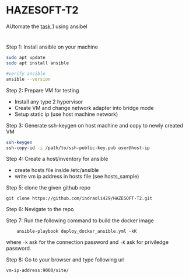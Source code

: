 # HAZESOFT-T2
AUtomate the [task 1](https://github.com/indraoli429/HAZESOFT-T1.git) using ansibel

# 
Step 1: Install ansible on your machine
```bash
sudo apt update
sudo apt install ansible

#verify ansible
ansible --version
```
Step 2: Prepare VM for testing
- Install any type 2 hypervisor
- Create VM and change network adapter into bridge mode
- Setup static ip (use host machine network)

Step 3: Generate ssh-keygen on host machine and copy to newly created VM
```bash
ssh-keygen
ssh-copy-id -i /path/to/ssh-public-key.pub user@host-ip
```
Step 4: Create a host/inventory for ansible
- create hosts file inside /etc/ansible
- write vm ip address in hosts file (see hosts_sample)

Step 5: clone the given github repo
```git
git clone https://github.com/indraoli429/HAZESOFT-T2.git
```

Step 6: Nevigate to the repo

Step 7: Run the following command to build the docker image
``` ansible
    ansible-playbook deploy_docker_ansible.yml -kK
```
where `-k` ask for the connection password and `-K` ask for priviledge password.

Step 8: Go to your browser and type following url
```url
vm-ip-address:9000/site/
```